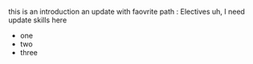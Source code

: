 this is an introduction
an update with faovrite path : Electives
uh, I need update skills here
* one
* two
* three
